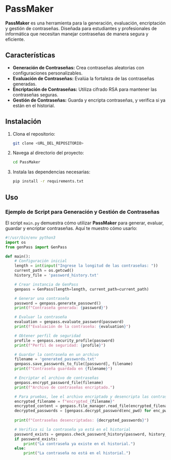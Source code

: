 # PassMaker

**PassMaker** es una herramienta para la generación, evaluación, encriptación y gestión de contraseñas. Diseñada para estudiantes y profesionales de informática que necesitan manejar contraseñas de manera segura y eficiente.

## Características

- **Generación de Contraseñas:** Crea contraseñas aleatorias con configuraciones personalizables.
- **Evaluación de Contraseñas:** Evalúa la fortaleza de las contraseñas generadas.
- **Encriptación de Contraseñas:** Utiliza cifrado RSA para mantener las contraseñas seguras.
- **Gestión de Contraseñas:** Guarda y encripta contraseñas, y verifica si ya están en el historial.

## Instalación

1. Clona el repositorio:

    ```bash
    git clone <URL_DEL_REPOSITORIO>
    ```

2. Navega al directorio del proyecto:

    ```bash
    cd PassMaker
    ```

3. Instala las dependencias necesarias:

    ```bash
    pip install -r requirements.txt
    ```

## Uso

### Ejemplo de Script para Generación y Gestión de Contraseñas

El script `main.py` demuestra cómo utilizar **PassMaker** para generar, evaluar, guardar y encriptar contraseñas. Aquí te muestro cómo usarlo:

```python
#!/usr/bin/env python3
import os
from genPass import GenPass

def main():
    # Configuración inicial
    length = int(input("Ingrese la longitud de las contraseñas: "))
    current_path = os.getcwd()
    history_file = 'password_history.txt'

    # Crear instancia de GenPass
    genpass = GenPass(length=length, current_path=current_path)

    # Generar una contraseña
    password = genpass.generate_passowrd()
    print(f"Contraseña generada: {password}")

    # Evaluar la contraseña
    evaluation = genpass.evaluate_password(password)
    print(f"Evaluación de la contraseña: {evaluation}")

    # Obtener perfil de seguridad
    profile = genpass.security_profile(password)
    print(f"Perfil de seguridad: {profile}")

    # Guardar la contraseña en un archivo
    filename = 'generated_passwords.txt'
    genpass.save_passwords_to_file([password], filename)
    print(f"Contraseña guardada en {filename}")

    # Encriptar el archivo de contraseñas
    genpass.encrypt_password_file(filename)
    print(f"Archivo de contraseñas encriptado.")

    # Para pruebas, lee el archivo encriptado y desencripta las contraseñas
    encrypted_filename = f"encrypted_{filename}"
    encrypted_content = genpass.file_manager.read_file(encrypted_filename)
    decrypted_passwords = [genpass.decrypt_password(enc_pwd) for enc_pwd in encrypted_content]
    
    print(f"Contraseñas desencriptadas: {decrypted_passwords}")

    # Verifica si la contraseña ya está en el historial
    password_exists = genpass.check_password_history(password, history_file)
    if password_exists:
        print("La contraseña ya existe en el historial.")
    else:
        print("La contraseña no está en el historial.")

